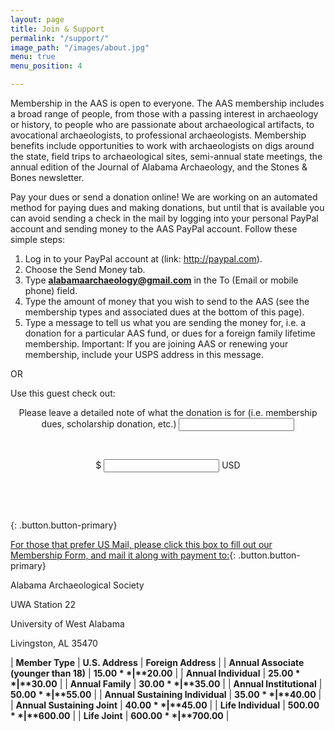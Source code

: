 ```yaml
---
layout: page
title: Join & Support
permalink: "/support/"
image_path: "/images/about.jpg"
menu: true
menu_position: 4

---
```

Membership in the AAS is open to everyone. The AAS membership includes a broad range of people, from those with a passing interest in archaeology or history, to people who are passionate about archaeological artifacts, to avocational archaeologists, to professional archaeologists. Membership benefits include opportunities to work with archaeologists on digs around the state, field trips to archaeological sites, semi-annual state meetings, the annual edition of the Journal of Alabama Archaeology, and the Stones & Bones newsletter.

Pay your dues or send a donation online! We are working on an automated method for paying dues and making donations, but until that is available you can avoid sending a check in the mail by logging into your personal PayPal account and sending money to the AAS PayPal account. Follow these simple steps:

1. Log in to your PayPal account at (link: http://paypal.com).
2. Choose the Send Money tab.
3. Type **alabamaarchaeology@gmail.com** in the To (Email or mobile phone) field.
4. Type the amount of money that you wish to send to the AAS (see the membership types and associated dues at the bottom of this page).
5. Type a message to tell us what you are sending the money for, i.e. a donation for a particular AAS fund, or dues for a foreign family lifetime membership. Important: If you are joining AAS or renewing your membership, include your USPS address in this message.

OR

Use this guest check out:

<div id="smart-button-container"> <div style="text-align: center"><label for="description">Please leave a detailed note of what the donation is for (i.e. membership dues, scholarship donation, etc.) </label><input type="text" name="descriptionInput" id="description" maxlength="127" value=""></div> <p id="descriptionError" style="visibility: hidden; color:red; text-align: center;">Please enter a description</p> <div style="text-align: center"><label for="amount">$ </label><input name="amountInput" type="number" id="amount" value="" ><span> USD</span></div> <p id="priceLabelError" style="visibility: hidden; color:red; text-align: center;">Please enter a price</p> <div id="invoiceidDiv" style="text-align: center; display: none;"><label for="invoiceid"> </label><input name="invoiceid" maxlength="127" type="text" id="invoiceid" value="" ></div> <p id="invoiceidError" style="visibility: hidden; color:red; text-align: center;">Please enter an Invoice ID</p> <div style="text-align: center; margin-top: 0.625rem;" id="paypal-button-container"></div> </div> <script src="[https://www.paypal.com/sdk/js?client-id=sb&enable-funding=venmo&currency=USD](https://www.paypal.com/sdk/js?client-id=sb&enable-funding=venmo&currency=USD "https://www.paypal.com/sdk/js?client-id=sb&enable-funding=venmo&currency=USD")" data-sdk-integration-source="button-factory"></script> <script> function initPayPalButton() { var description = document.querySelector('#smart-button-container #description'); var amount = document.querySelector('#smart-button-container #amount'); var descriptionError = document.querySelector('#smart-button-container #descriptionError'); var priceError = document.querySelector('#smart-button-container #priceLabelError'); var invoiceid = document.querySelector('#smart-button-container #invoiceid'); var invoiceidError = document.querySelector('#smart-button-container #invoiceidError'); var invoiceidDiv = document.querySelector('#smart-button-container #invoiceidDiv'); var elArr = \[description, amount\]; if (invoiceidDiv.firstChild.innerHTML.length > 1) { invoiceidDiv.style.display = "block"; } var purchase_units = \[\]; purchase_units\[0\] = {}; purchase_units\[0\].amount = {}; function validate(event) { return event.value.length > 0; } paypal.Buttons({ style: { color: 'blue', shape: 'rect', label: 'checkout', layout: 'vertical', }, onInit: function (data, actions) { actions.disable(); if(invoiceidDiv.style.display === "block") { elArr.push(invoiceid); } elArr.forEach(function (item) { item.addEventListener('keyup', function (event) { var result = elArr.every(validate); if (result) { actions.enable(); } else { actions.disable(); } }); }); }, onClick: function () { if (description.value.length < 1) { descriptionError.style.visibility = "visible"; } else { descriptionError.style.visibility = "hidden"; } if (amount.value.length < 1) { priceError.style.visibility = "visible"; } else { priceError.style.visibility = "hidden"; } if (invoiceid.value.length < 1 && invoiceidDiv.style.display === "block") { invoiceidError.style.visibility = "visible"; } else { invoiceidError.style.visibility = "hidden"; } purchase_units\[0\].description = description.value; purchase_units\[0\].amount.value = amount.value; if(invoiceid.value !== '') { purchase_units\[0\].invoice_id = invoiceid.value; } }, createOrder: function (data, actions) { return actions.order.create({ purchase_units: purchase_units, }); }, onApprove: function (data, actions) { return actions.order.capture().then(function (orderData) { // Full available details console.log('Capture result', orderData, JSON.stringify(orderData, null, 2)); // Show a success message within this page, e.g. const element = document.getElementById('paypal-button-container'); element.innerHTML = ''; element.innerHTML = '<h3>Thank you for your payment!</h3>'; // Or go to another URL: actions.redirect('thank_you.html'); }); }, onError: function (err) { console.log(err); } }).render('#paypal-button-container'); } initPayPalButton(); </script>{: .button.button-primary} 

[For those that prefer US Mail, please click this box to fill out our Membership Form, and mail it along with payment to:](/uploads/aasmembership.pdf){: .button.button-primary}

Alabama Archaeological Society

UWA Station 22

University of West Alabama

Livingston, AL 35470

| **Member Type** | **U.S. Address** | **Foreign Address** |
| **Annual Associate (younger than 18)** | **$15.00** | **$20.00** |
| **Annual Individual** | **$25.00** | **$30.00** |
| **Annual Family** | **$30.00** | **$35.00** |
| **Annual Institutional** | **$50.00** | **$55.00** |
| **Annual Sustaining Individual** | **$35.00** | **$40.00** |
| **Annual Sustaining Joint** | **$40.00** | **$45.00** |
| **Life Individual** | **$500.00** | **$600.00** |
| **Life Joint** | **$600.00** | **$700.00** |

<div style="clear:both;"> </div>